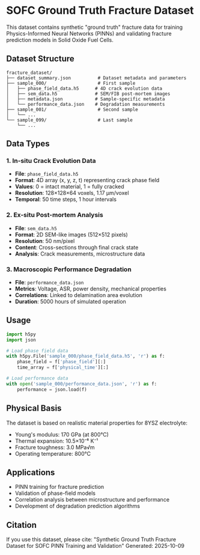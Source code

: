 # SOFC Ground Truth Fracture Dataset

This dataset contains synthetic "ground truth" fracture data for training Physics-Informed Neural Networks (PINNs) and validating fracture prediction models in Solid Oxide Fuel Cells.

## Dataset Structure

```
fracture_dataset/
├── dataset_summary.json          # Dataset metadata and parameters
├── sample_000/                   # First sample
│   ├── phase_field_data.h5      # 4D crack evolution data
│   ├── sem_data.h5              # SEM/FIB post-mortem images
│   ├── metadata.json            # Sample-specific metadata
│   └── performance_data.json    # Degradation measurements
├── sample_001/                   # Second sample
│   └── ...
└── sample_099/                   # Last sample
    └── ...
```

## Data Types

### 1. In-situ Crack Evolution Data
- **File**: `phase_field_data.h5`
- **Format**: 4D array (x, y, z, t) representing crack phase field
- **Values**: 0 = intact material, 1 = fully cracked
- **Resolution**: 128×128×64 voxels, 1.17 μm/voxel
- **Temporal**: 50 time steps, 1 hour intervals

### 2. Ex-situ Post-mortem Analysis
- **File**: `sem_data.h5`
- **Format**: 2D SEM-like images (512×512 pixels)
- **Resolution**: 50 nm/pixel
- **Content**: Cross-sections through final crack state
- **Analysis**: Crack measurements, microstructure data

### 3. Macroscopic Performance Degradation
- **File**: `performance_data.json`
- **Metrics**: Voltage, ASR, power density, mechanical properties
- **Correlations**: Linked to delamination area evolution
- **Duration**: 5000 hours of simulated operation

## Usage

```python
import h5py
import json

# Load phase field data
with h5py.File('sample_000/phase_field_data.h5', 'r') as f:
    phase_field = f['phase_field'][:]
    time_array = f['physical_time'][:]

# Load performance data
with open('sample_000/performance_data.json', 'r') as f:
    performance = json.load(f)
```

## Physical Basis

The dataset is based on realistic material properties for 8YSZ electrolyte:
- Young's modulus: 170 GPa (at 800°C)
- Thermal expansion: 10.5×10⁻⁶ K⁻¹
- Fracture toughness: 3.0 MPa√m
- Operating temperature: 800°C

## Applications

- PINN training for fracture prediction
- Validation of phase-field models
- Correlation analysis between microstructure and performance
- Development of degradation prediction algorithms

## Citation

If you use this dataset, please cite:
"Synthetic Ground Truth Fracture Dataset for SOFC PINN Training and Validation"
Generated: 2025-10-09

